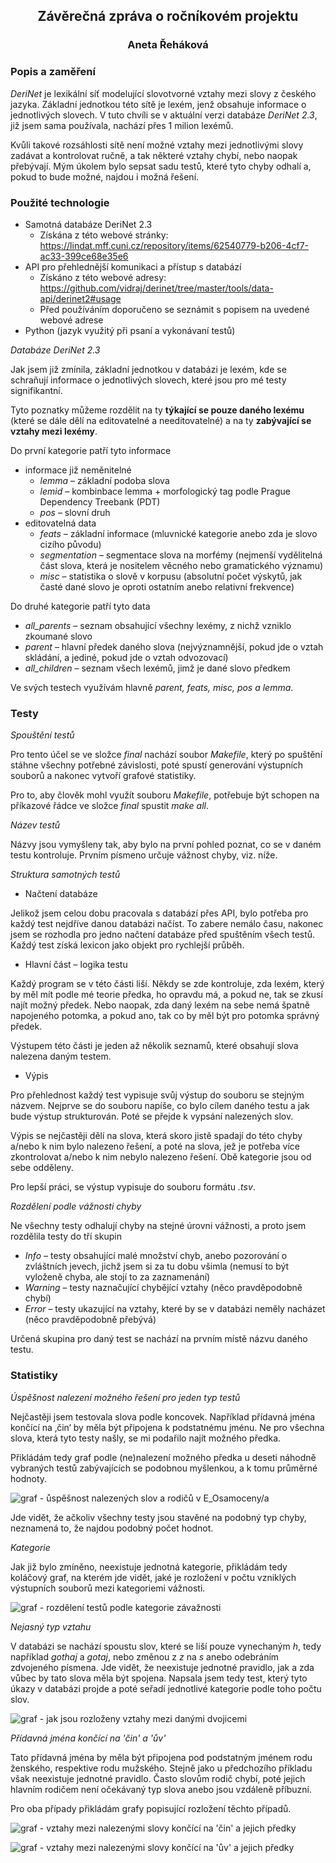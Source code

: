 
## <center>Závěrečná zpráva o ročníkovém projektu</center>
### <center>Aneta Řeháková</center>

### Popis a zaměření

*DeriNet* je lexikální síť modelující slovotvorné vztahy mezi slovy z českého jazyka. Základní jednotkou této sítě je lexém, jenž obsahuje informace o jednotlivých slovech. V tuto chvíli se v aktuální verzi databáze *DeriNet 2.3*, již jsem sama používala, nachází přes 1 milion lexémů.

Kvůli takové rozsáhlosti sítě není možné vztahy mezi jednotlivými slovy zadávat a kontrolovat ručně, a tak některé vztahy chybí, nebo naopak přebývají. Mým úkolem bylo sepsat sadu testů, které tyto chyby odhalí a, pokud to bude možné, najdou i možná řešení.

### Použité technologie

- Samotná databáze DeriNet 2.3
  - Získána z této webové stránky: <https://lindat.mff.cuni.cz/repository/items/62540779-b206-4cf7-ac33-399ce68e35e6>
- API pro přehlednější komunikaci a přístup s databází
  - Získáno z této webové adresy: <https://github.com/vidraj/derinet/tree/master/tools/data-api/derinet2#usage>
  - Před používáním doporučeno se seznámit s popisem na uvedené webové adrese
- Python (jazyk využitý při psaní a vykonávaní testů)

*Databáze DeriNet 2.3*

Jak jsem již zmínila, základní jednotkou v databázi je lexém, kde se schraňují informace o jednotlivých slovech, které jsou pro mé testy signifikantní.

Tyto poznatky můžeme rozdělit na ty **týkající se pouze daného lexému** (které se dále dělí na editovatelné a needitovatelné) a na ty **zabývající se vztahy mezi lexémy**.

Do první kategorie patří tyto informace

- informace již neměnitelné
  - *lemma* – základní podoba slova
  - *lemid* – kombinbace lemma + morfologický tag podle Prague Dependency Treebank (PDT)
  - *pos* – slovní druh
- editovatelná data
  - *feats* – základní informace (mluvnické kategorie anebo zda je slovo cizího původu)
  - *segmentation* – segmentace slova na morfémy (nejmenší vydělitelná část slova, která je nositelem věcného nebo gramatického významu)
  - *misc* – statistika o slově v korpusu (absolutní počet výskytů, jak časté dané slovo je oproti ostatním anebo relativní frekvence)

Do druhé kategorie patří tyto data

- *all_parents* – seznam obsahující všechny lexémy, z nichž vzniklo zkoumané slovo
- *parent* – hlavní předek daného slova (nejvýznamnější, pokud jde o vztah skládání, a jediné, pokud jde o vztah odvozovací)
- *all_children* – seznam všech lexémů, jimž je dané slovo předkem

Ve svých testech využívám hlavně *parent, feats, misc, pos a lemma*.

### Testy

*Spouštění testů*

Pro tento účel se ve složce *final* nachází soubor *Makefile*, který po spuštění stáhne všechny potřebné závislosti, poté spustí generování výstupních souborů a nakonec vytvoří grafové statistiky. 

Pro to, aby člověk mohl využít souboru *Makefile*, potřebuje být schopen na příkazové řádce ve složce *final* spustit *make all*. 

*Název testů*

Názvy jsou vymyšleny tak, aby bylo na první pohled poznat, co se v daném testu kontroluje. Prvním písmeno určuje vážnost chyby, viz. níže.

*Struktura samotných testů*

- Načtení databáze

Jelikož jsem celou dobu pracovala s databází přes API, bylo potřeba pro každý test nejdříve danou databázi načíst. To zabere nemálo času, nakonec jsem se rozhodla pro jedno načtení databáze před spuštěním všech testů. Každý test získá lexicon jako objekt pro rychlejší průběh.


- Hlavní část – logika testu

Každý program se v této části liší. Někdy se zde kontroluje, zda lexém, který by měl mít podle mé teorie předka, ho opravdu má, a pokud ne, tak se zkusí najít možný předek. Nebo naopak, zda daný lexém na sebe nemá špatně napojeného potomka, a pokud ano, tak co by měl být pro potomka správný předek.

Výstupem této části je jeden až několik seznamů, které obsahují slova nalezena daným testem.

- Výpis

Pro přehlednost každý test vypisuje svůj výstup do souboru se stejným názvem. Nejprve se do souboru napíše, co bylo cílem daného testu a jak bude výstup strukturován. Poté se přejde k vypsání nalezených slov.

Výpis se nejčastěji dělí na slova, která skoro jistě spadají do této chyby a/nebo k nim bylo nalezeno řešení, a poté na slova, jež je potřeba více zkontrolovat a/nebo k nim nebylo nalezeno řešení. Obě kategorie jsou od sebe odděleny.

Pro lepší práci, se výstup vypisuje do souboru formátu *.tsv*.

*Rozdělení podle vážnosti chyby*

Ne všechny testy odhalují chyby na stejné úrovni vážnosti, a proto jsem rozdělila testy do tří skupin

- _Info_ – testy obsahující malé množství chyb, anebo pozorování o zvláštních jevech, jichž jsem si za tu dobu všimla (nemusí to být vyloženě chyba, ale stojí to za zaznamenání)
- _Warning_ – testy naznačující chybějící vztahy (něco pravděpodobně chybí)
- _Error_ – testy ukazující na vztahy, které by se v databázi neměly nacházet (něco pravděpodobně přebývá)

Určená skupina pro daný test se nachází na prvním místě názvu daného testu.

### Statistiky

*Úspěšnost nalezení možného řešení pro jeden typ testů*

Nejčastěji jsem testovala slova podle koncovek. Například přídavná jména končící na ‚čin‘ by měla být připojena k podstatnému jménu. Ne pro všechna slova, která tyto testy našly, se mi podařilo najít možného předka.

Přikládám tedy graf podle (ne)nalezení možného předka u deseti náhodně vybraných testů zabývajících se podobnou myšlenkou, a k tomu průměrné hodnoty.

![graf - ůspěšnost nalezených slov a rodičů v E_Osamoceny/a](uspesnost_E_Osam.png)

Jde vidět, že ačkoliv všechny testy jsou stavěné na podobný typ chyby, neznamená to, že najdou podobný počet hodnot.

*Kategorie*

Jak již bylo zmíněno, neexistuje jednotná kategorie, přikládám tedy koláčový graf, na kterém jde vidět, jaké je rozložení v počtu vzniklých výstupních souborů mezi kategoriemi vážnosti. 

![graf - rozdělení testů podle kategorie závažnosti](kategorie_testu.png)

*Nejasný typ vztahu*

V databázi se nachází spoustu slov, které se liší pouze vynechaným *h*, tedy například *gothaj* a *gotaj*, nebo změnou z *z* na *s* anebo odebráním zdvojeného písmena. Jde vidět, že neexistuje jednotné pravidlo, jak a zda vůbec by tato slova měla být spojena. Napsala jsem tedy test, který tyto úkazy v databázi projde a poté seřadí jednotlivé kategorie podle toho počtu slov.

![graf - jak jsou rozloženy vztahy mezi danými dvojicemi](alfonz_vztahy.png)

*Přídavná jména končící na 'čin' a 'ův'*

Tato přídavná jména by měla být připojena pod podstatným jménem rodu ženského, respektive rodu mužského. Stejně jako u předchozího příkladu však neexistuje jednotné pravidlo. Často slovům rodič chybí, poté jejich hlavním rodičem není očekávaný typ slova anebo jsou vzdáleně příbuzní. 

Pro oba případy přikládám grafy popisující rozložení těchto případů.

![graf - vztahy mezi nalezenými slovy končící na 'čin' a jejich předky](Cin_graf.png)

![graf - vztahy mezi nalezenými slovy končící na 'ův' a jejich předky](Uv_graf.png)


